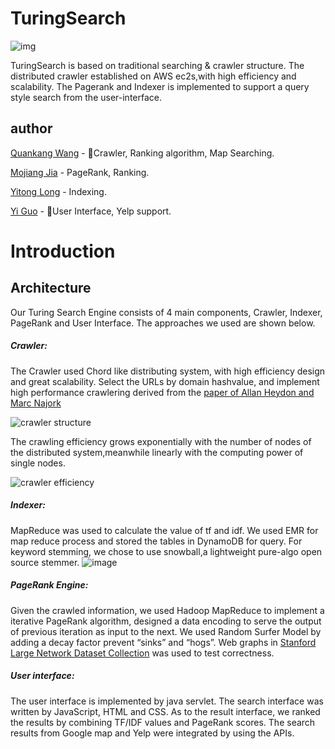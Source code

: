 # TuringSearch
![img](https://github.com/changan1995/turingSearch/raw/master/SearchEngine/conf/title1.jpg?raw=true)

TuringSearch is based on traditional searching & crawler structure. The distributed crawler established on AWS ec2s,with high efficiency and scalability. The Pagerank and Indexer is implemented to support a query style search from the user-interface.

## author

[Quankang Wang](mailto:changanw@seas.upenn.edu) - Crawler, Ranking algorithm, Map Searching.

[Mojiang Jia](mailtomojjia@seas.upenn.edu) - PageRank, Ranking.

[Yitong Long](mailto:yitongl@seas.upenn.edu) - Indexing.

[Yi Guo](mailto:guoyi1@seas.upenn.edu) - User Interface, Yelp support.

# Introduction

##  Architecture

Our Turing Search Engine consists of 4 main components, Crawler, Indexer, PageRank and User Interface. The approaches we used are shown below.

##### Crawler: 

The Crawler used Chord like distributing system, with high efficiency design and great scalability. Select the URLs by domain hashvalue, and implement high performance crawlering derived from the [paper of Allan Heydon and Marc Najork](https://doi.org/10.1023/A:1019213109274) 

![crawler structure](https://github.com/changan1995/turingSearch/raw/master/figure/figure1.png?raw=true)

The crawling efficiency grows exponentially with the number of nodes of the distributed system,meanwhile linearly with the computing power of single nodes.

![crawler efficiency](https://github.com/changan1995/turingSearch/raw/master/figure/figure3.png?raw=true)





##### Indexer: 

MapReduce was used to calculate the value of tf and idf. We used EMR for map reduce process and stored the tables in DynamoDB for query. For keyword stemming, we chose to use snowball,a lightweight pure-algo open source stemmer.
![image](https://github.com/changan1995/turingSearch/raw/master/figure/figure2.png?raw=true)


##### PageRank Engine: 

Given the crawled information, we used Hadoop MapReduce to implement a iterative PageRank algorithm, designed a data encoding to serve the output of previous iteration as input to the next. We used Random Surfer Model by adding a decay factor prevent “sinks” and “hogs”. Web graphs in [Stanford Large Network Dataset Collection](https://snap.stanford.edu/data/) was used  to test correctness.

##### User interface: 

The user interface is implemented by java servlet. The search interface was written by JavaScript, HTML and CSS. As to the result interface, we ranked the results by combining TF/IDF values and PageRank scores. The search results from Google map and Yelp were integrated by using the APIs.
